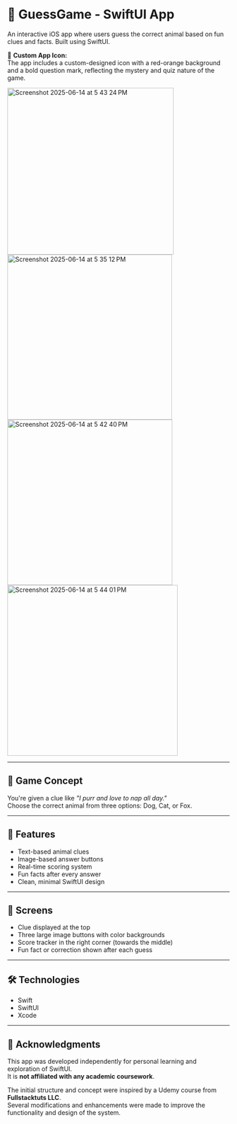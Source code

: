 # 🐾 GuessGame - SwiftUI App

An interactive iOS app where users guess the correct animal based on fun clues and facts. Built using SwiftUI.

🧩 **Custom App Icon:**  
The app includes a custom-designed icon with a red-orange background and a bold question mark, reflecting the mystery and quiz nature of the game.



<img width="377" alt="Screenshot 2025-06-14 at 5 43 24 PM" src="https://github.com/user-attachments/assets/2cc11372-7469-4127-8683-bcd5a71864c9" />



<img width="373" alt="Screenshot 2025-06-14 at 5 35 12 PM" src="https://github.com/user-attachments/assets/3d6e0db6-b733-4c66-b27f-ff0dac30ac0c" />


<img width="374" alt="Screenshot 2025-06-14 at 5 42 40 PM" src="https://github.com/user-attachments/assets/ce8ecb26-42ce-4371-87cd-3767a3bf088f" />


<img width="386" alt="Screenshot 2025-06-14 at 5 44 01 PM" src="https://github.com/user-attachments/assets/a4dd0b54-4571-4a35-b046-c0b3aab661f3" />



---

## 🎯 Game Concept

You're given a clue like _"I purr and love to nap all day."_  
Choose the correct animal from three options: Dog, Cat, or Fox.

---

## 🚀 Features

- Text-based animal clues
- Image-based answer buttons
- Real-time scoring system
- Fun facts after every answer
- Clean, minimal SwiftUI design

---

## 📱 Screens

- Clue displayed at the top
- Three large image buttons with color backgrounds
- Score tracker in the right corner (towards the middle)
- Fun fact or correction shown after each guess

---

## 🛠 Technologies

- Swift
- SwiftUI
- Xcode

---

## 🙌 Acknowledgments

This app was developed independently for personal learning and exploration of SwiftUI.  
It is **not affiliated with any academic coursework**.


The initial structure and concept were inspired by a Udemy course from **Fullstacktuts LLC**.  
Several modifications and enhancements were made to improve the functionality and design of the system. 



